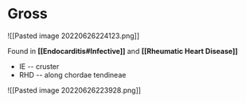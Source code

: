 # Gross

![[Pasted image 20220626224123.png]]

Found in **[[Endocarditis#Infective]]** and **[[Rheumatic Heart Disease]]**
- IE -- cruster
- RHD -- along chordae tendineae

![[Pasted image 20220626223928.png]]